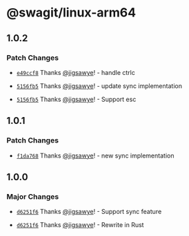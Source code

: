 # @swagit/linux-arm64

## 1.0.2

### Patch Changes

- [`e49ccf8`](https://github.com/jigsawye/swagit/commit/e49ccf8b5574728e8c3ef2033a8b37c13fcfbb37) Thanks [@jigsawye](https://github.com/jigsawye)! - handle ctrlc

- [`5156fb5`](https://github.com/jigsawye/swagit/commit/5156fb5f8f68cd756ba4867fc247643584e79649) Thanks [@jigsawye](https://github.com/jigsawye)! - update sync implementation

- [`5156fb5`](https://github.com/jigsawye/swagit/commit/5156fb5f8f68cd756ba4867fc247643584e79649) Thanks [@jigsawye](https://github.com/jigsawye)! - Support esc

## 1.0.1

### Patch Changes

- [`f1da768`](https://github.com/jigsawye/swagit/commit/f1da76825e0d8aefa92ec6b4d45904143d662bc8) Thanks [@jigsawye](https://github.com/jigsawye)! - new sync implementation

## 1.0.0

### Major Changes

- [`d6251f6`](https://github.com/jigsawye/swagit/commit/d6251f6c132419d797b7add2ade3d6420f480f42) Thanks [@jigsawye](https://github.com/jigsawye)! - Support sync feature

- [`d6251f6`](https://github.com/jigsawye/swagit/commit/d6251f6c132419d797b7add2ade3d6420f480f42) Thanks [@jigsawye](https://github.com/jigsawye)! - Rewrite in Rust
